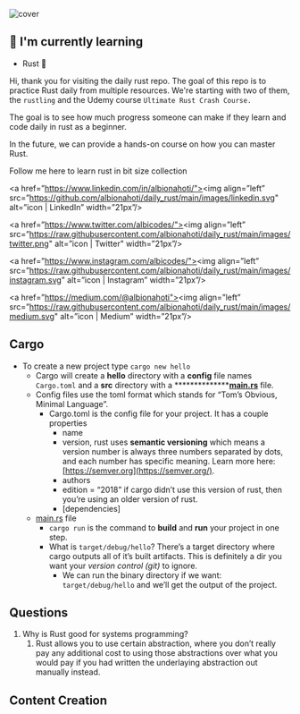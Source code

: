 ![cover](https://user-images.githubusercontent.com/22985657/196055948-6a0f182f-80d8-480f-b738-8e5a53c1c160.png")

## 🌱 I'm currently learning

- Rust 👾

Hi, thank you for visiting the daily rust repo. The goal of this repo is to practice Rust daily from multiple resources. We're starting with two of them, the `rustling` and the Udemy course `Ultimate Rust Crash Course.`

The goal is to see how much progress someone can make if they learn and code daily in rust as a beginner. 

In the future, we can provide a hands-on course on how you can master Rust.

Follow me here to learn rust in bit size collection 

<a href=”https://www.linkedin.com/in/albionahoti/"><img align=”left” src=”https://github.com/albionahoti/daily_rust/main/images/linkedin.svg" alt=”icon | LinkedIn” width=”21px”/></a>


<a href=”https://www.twitter.com/albicodes/"><img align=”left” src=”https://raw.githubusercontent.com/albionahoti/daily_rust/main/images/twitter.png" alt=”icon | Twitter" width=”21px”/></a>

<a href=”https://www.instagram.com/albicodes/"><img align=”left” src=”https://raw.githubusercontent.com/albionahoti/daily_rust/main/images/instagram.svg" alt=”icon | Instagram” width=”21px”/></a>


<a href=”https://medium.com/@albionahoti"><img align=”left” src=”https://raw.githubusercontent.com/albionahoti/daily_rust/main/images/medium.svg" alt=”icon | Medium” width=”21px”/></a>

## Cargo

- To create a new project type `cargo new hello`
    - Cargo will create a ************hello************ directory with a **config** file names `Cargo.toml` and a ********src******** directory with a ****************[main.rs](http://main.rs)** file.
    - Config files use the toml format which stands for “Tom’s Obvious, Minimal Language”.
        - Cargo.toml is the config file for your project. It has a couple properties
            - name
            - version, rust uses **semantic versioning** which means a version number is always three numbers separated by dots, and each number has specific meaning. Learn more here: [https://semver.org](https://semver.org/).
            - authors
            - edition = “2018” if cargo didn’t use this version of rust, then you’re using an older version of rust.
            - [dependencies]
    - [main.rs](http://main.rs) file
        - `cargo run` is the command to **build** and **run** your project in one step.
        - What is `target/debug/hello`? There’s a target directory where cargo outputs all of it’s built artifacts. This is definitely a dir you want your *version control (git)* to ignore.
            - We can run the binary directory if we want: `target/debug/hello` and we’ll get the output of the project.


## Questions

1. Why is Rust good for systems programming?
    1. Rust allows you to use certain abstraction, where you don’t really pay any additional cost to using those abstractions over what you would pay if you had written the underlaying abstraction out manually instead.

## Content Creation

